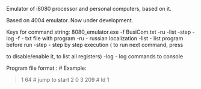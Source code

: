 Emulator of i8080 processor and personal computers, based on it.

Based on 4004 emulator. Now under development.


Keys for command string:
8080_emulator.exe -f BusiCom.txt -ru -list -step -log
 -f <filename>   - txt file with program
 -ru             - russian localization
 -list           - list program before run
 -step           - step by step execution (<Space> to run next command, press <P> to disable/enable it, <TAB> to list all registers)
 -log            - log commands to console


Program file format : <command in decimal> # <comment>
Example:
>1  64 # jump to start
>2  0
>3  209 # ld 1


